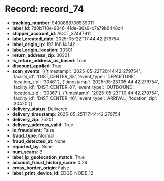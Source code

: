 # Record: record_74

- **tracking_number**: 9400868706539011
- **label_id**: 7d0b7f0e-9846-41de-86a9-b7a79b6448c4
- **shipper_account_id**: ACCT_37447911
- **label_created_date**: 2025-05-22T17:44:42.279754
- **label_origin_ip**: 192.168.14.142
- **label_origin_location**: 30301
- **return_address_zip**: 30301
- **is_return_address_us_based**: True
- **discount_applied**: True
- **scan_events**: [{'timestamp': '2025-05-22T20:44:42.279754', 'facility_id': 'DIST_CENTER_33', 'event_type': 'DEPARTURE', 'location_zip': '30461'}, {'timestamp': '2025-05-23T05:44:42.279754', 'facility_id': 'DIST_CENTER_81', 'event_type': 'OUTBOUND', 'location_zip': '30367'}, {'timestamp': '2025-05-23T10:44:42.279754', 'facility_id': 'DIST_CENTER_46', 'event_type': 'ARRIVAL', 'location_zip': '30420'}]
- **delivery_status**: Delivered
- **delivery_timestamp**: 2025-05-25T17:44:42.279754
- **delivery_zip**: 75201
- **delivery_address_valid**: True
- **is_fraudulent**: False
- **fraud_type**: Normal
- **fraud_detected_at**: None
- **reported_by**: None
- **num_scans**: 3
- **label_ip_geolocation_match**: True
- **account_fraud_history_score**: 0.24
- **cross_border_origin**: False
- **label_print_device_id**: EDGE_NODE_12